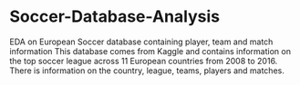 # Soccer-Database-Analysis
EDA on European Soccer database containing player, team and match information
This database comes from Kaggle and contains information on the top soccer league across 11 European countries from 2008 to 2016. 
There is information on the country, league, teams, players and matches.
